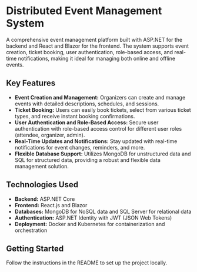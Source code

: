 # Distributed Event Management System

A comprehensive event management platform built with ASP.NET for the backend and React and Blazor for the frontend. The system supports event creation, ticket booking, user authentication, role-based access, and real-time notifications, making it ideal for managing both online and offline events.

## Key Features

- **Event Creation and Management:** Organizers can create and manage events with detailed descriptions, schedules, and sessions.
- **Ticket Booking:** Users can easily book tickets, select from various ticket types, and receive instant booking confirmations.
- **User Authentication and Role-Based Access:** Secure user authentication with role-based access control for different user roles (attendee, organizer, admin).
- **Real-Time Updates and Notifications:** Stay updated with real-time notifications for event changes, reminders, and more.
- **Flexible Database Support:** Utilizes MongoDB for unstructured data and SQL for structured data, providing a robust and flexible data management solution.

## Technologies Used

- **Backend:** ASP.NET Core
- **Frontend:** React.js and Blazor
- **Databases:** MongoDB for NoSQL data and SQL Server for relational data
- **Authentication:** ASP.NET Identity with JWT (JSON Web Tokens)
- **Deployment:** Docker and Kubernetes for containerization and orchestration 

## Getting Started

Follow the instructions in the README to set up the project locally.
